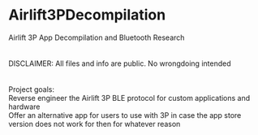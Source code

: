 # Airlift3PDecompilation
 Airlift 3P App Decompilation and Bluetooth Research
<br><br><br>
DISCLAIMER: All files and info are public. No wrongdoing intended<br><br><br>
Project goals:<br>
Reverse engineer the Airlift 3P BLE protocol for custom applications and hardware<br>
Offer an alternative app for users to use with 3P in case the app store version does not work for then for whatever reason<br>